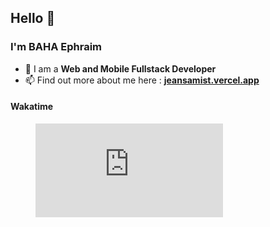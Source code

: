## Hello 👋
### I'm BAHA Ephraim

- 🌴 I am a <b>Web and Mobile Fullstack Developer</b>
- 📫 Find out more about me here : <b><a href="https://jeansamist.vercel.app" target="_blank">jeansamist.vercel.app</a></b>

#### Wakatime
<figure><embed src="https://wakatime.com/share/@10ea5272-0b40-47ff-a643-7d12bc88f6bc/f93beae1-38db-4638-b144-a90bcbc709db.svg"></embed></figure>
